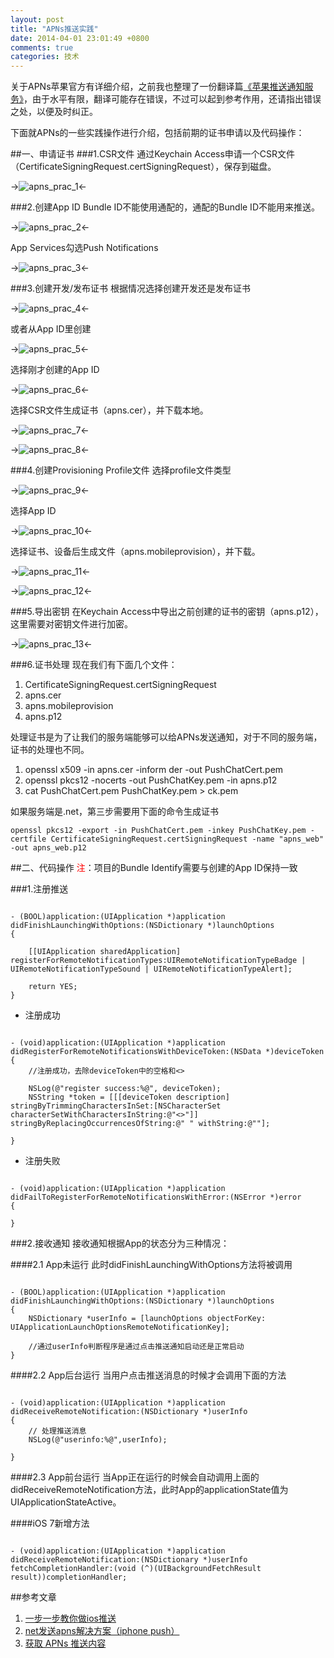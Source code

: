 ```yaml
---
layout: post
title: "APNs推送实践"
date: 2014-04-01 23:01:49 +0800
comments: true
categories: 技术
---
```



关于APNs苹果官方有详细介绍，之前我也整理了一份翻译篇[《苹果推送通知服务》](http://victorjiang.github.io/blog/2014/04/01/yi-ping-guo-tui-song-tong-zhi-fu-wu/)，由于水平有限，翻译可能存在错误，不过可以起到参考作用，还请指出错误之处，以便及时纠正。

下面就APNs的一些实践操作进行介绍，包括前期的证书申请以及代码操作：

##一、申请证书
###1.CSR文件
通过Keychain Access申请一个CSR文件（CertificateSigningRequest.certSigningRequest），保存到磁盘。
<!--添加图片1-->
->![apns_prac_1](http://victorjiang.github.io/images/2014/apns_prac_1.jpg)<-

###2.创建App ID
Bundle ID不能使用通配的，通配的Bundle ID不能用来推送。
<!--添加图片2-->
->![apns_prac_2](http://victorjiang.github.io/images/2014/apns_prac_2.jpg)<-

App Services勾选Push Notifications
<!--添加图片3-->
->![apns_prac_3](http://victorjiang.github.io/images/2014/apns_prac_3.jpg)<-

###3.创建开发/发布证书
根据情况选择创建开发还是发布证书
<!--添加图片4-->
->![apns_prac_4](http://victorjiang.github.io/images/2014/apns_prac_4.jpg)<-
  
  或者从App ID里创建
<!--添加图片5-->
->![apns_prac_5](http://victorjiang.github.io/images/2014/apns_prac_5.jpg)<-

选择刚才创建的App ID
<!--添加图片6-->
->![apns_prac_6](http://victorjiang.github.io/images/2014/apns_prac_6.jpg)<-

选择CSR文件生成证书（apns.cer），并下载本地。
<!--添加图片7-->
->![apns_prac_7](http://victorjiang.github.io/images/2014/apns_prac_7.jpg)<-
<!--添加图片8-->
->![apns_prac_8](http://victorjiang.github.io/images/2014/apns_prac_8.jpg)<-

###4.创建Provisioning Profile文件
选择profile文件类型
<!--添加图片9-->
->![apns_prac_9](http://victorjiang.github.io/images/2014/apns_prac_9.png)<-

选择App ID
<!--添加图片10-->
->![apns_prac_10](http://victorjiang.github.io/images/2014/apns_prac_10.jpg)<-

选择证书、设备后生成文件（apns.mobileprovision），并下载。
<!--添加图片11-->
->![apns_prac_11](http://victorjiang.github.io/images/2014/apns_prac_11.jpg)<-
<!--添加图片12-->
->![apns_prac_12](http://victorjiang.github.io/images/2014/apns_prac_12.jpg)<-

###5.导出密钥
在Keychain Access中导出之前创建的证书的密钥（apns.p12），这里需要对密钥文件进行加密。
<!--添加图片13-->
->![apns_prac_13](http://victorjiang.github.io/images/2014/apns_prac_13.png)<-

###6.证书处理
现在我们有下面几个文件：

1. CertificateSigningRequest.certSigningRequest
2. apns.cer
3. apns.mobileprovision
4. apns.p12

处理证书是为了让我们的服务端能够可以给APNs发送通知，对于不同的服务端，证书的处理也不同。

1. openssl x509 -in apns.cer -inform der -out PushChatCert.pem
2. openssl pkcs12 -nocerts -out PushChatKey.pem -in apns.p12
3. cat PushChatCert.pem PushChatKey.pem > ck.pem

如果服务端是.net，第三步需要用下面的命令生成证书

	openssl pkcs12 -export -in PushChatCert.pem -inkey PushChatKey.pem -certfile CertificateSigningRequest.certSigningRequest -name "apns_web" -out apns_web.p12

##二、代码操作
<font color='red'>注</font>：项目的Bundle Identify需要与创建的App ID保持一致

###1.注册推送
<pre><code>
- (BOOL)application:(UIApplication *)application didFinishLaunchingWithOptions:(NSDictionary *)launchOptions
{

    [[UIApplication sharedApplication] registerForRemoteNotificationTypes:UIRemoteNotificationTypeBadge | UIRemoteNotificationTypeSound | UIRemoteNotificationTypeAlert];

    return YES;
}
</code></pre>

* 注册成功

<pre><code>
- (void)application:(UIApplication *)application didRegisterForRemoteNotificationsWithDeviceToken:(NSData *)deviceToken
{
	//注册成功，去除deviceToken中的空格和<>
    
    NSLog(@"register success:%@", deviceToken);
    NSString *token = [[[deviceToken description] stringByTrimmingCharactersInSet:[NSCharacterSet characterSetWithCharactersInString:@"<>"]] stringByReplacingOccurrencesOfString:@" " withString:@""];
    
}
</code></pre>

* 注册失败

<pre><code>
- (void)application:(UIApplication *)application didFailToRegisterForRemoteNotificationsWithError:(NSError *)error
{
    
}
</code></pre>

###2.接收通知
接收通知根据App的状态分为三种情况：

####2.1 App未运行
此时didFinishLaunchingWithOptions方法将被调用
<pre><code>
- (BOOL)application:(UIApplication *)application didFinishLaunchingWithOptions:(NSDictionary *)launchOptions
{
	NSDictionary *userInfo = [launchOptions objectForKey: UIApplicationLaunchOptionsRemoteNotificationKey];
	
	//通过userInfo判断程序是通过点击推送通知启动还是正常启动
}
</code></pre>

####2.2 App后台运行
当用户点击推送消息的时候才会调用下面的方法
<pre><code>
- (void)application:(UIApplication *)application didReceiveRemoteNotification:(NSDictionary *)userInfo
{
    // 处理推送消息
    NSLog(@"userinfo:%@",userInfo);
    
}
</code></pre>
####2.3 App前台运行
当App正在运行的时候会自动调用上面的didReceiveRemoteNotification方法，此时App的applicationState值为UIApplicationStateActive。

####iOS 7新增方法
<pre><code>
- (void)application:(UIApplication *)application didReceiveRemoteNotification:(NSDictionary *)userInfo fetchCompletionHandler:(void (^)(UIBackgroundFetchResult result))completionHandler;
</code></pre>

##参考文章

1. [一步一步教你做ios推送](http://blog.csdn.net/showhilllee/article/details/8631734)
2. [net发送apns解决方案（iphone push）](http://blog.sina.com.cn/s/blog_4adf31ea010175wo.html)
3. [获取 APNs 推送内容](http://docs.jpush.cn/pages/viewpage.action?pageId=4259879)